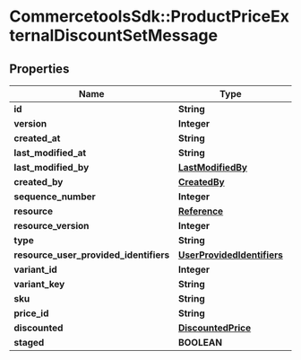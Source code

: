 # CommercetoolsSdk::ProductPriceExternalDiscountSetMessage

## Properties
Name | Type | Description | Notes
------------ | ------------- | ------------- | -------------
**id** | **String** |  | [optional] 
**version** | **Integer** |  | [optional] 
**created_at** | **String** |  | [optional] 
**last_modified_at** | **String** |  | [optional] 
**last_modified_by** | [**LastModifiedBy**](LastModifiedBy.md) |  | [optional] 
**created_by** | [**CreatedBy**](CreatedBy.md) |  | [optional] 
**sequence_number** | **Integer** |  | [optional] 
**resource** | [**Reference**](Reference.md) |  | [optional] 
**resource_version** | **Integer** |  | [optional] 
**type** | **String** |  | [optional] 
**resource_user_provided_identifiers** | [**UserProvidedIdentifiers**](UserProvidedIdentifiers.md) |  | [optional] 
**variant_id** | **Integer** |  | [optional] 
**variant_key** | **String** |  | [optional] 
**sku** | **String** |  | [optional] 
**price_id** | **String** |  | [optional] 
**discounted** | [**DiscountedPrice**](DiscountedPrice.md) |  | [optional] 
**staged** | **BOOLEAN** |  | [optional] 

